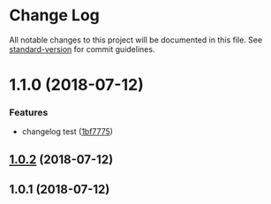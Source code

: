 # Change Log

All notable changes to this project will be documented in this file. See [standard-version](https://github.com/conventional-changelog/standard-version) for commit guidelines.

<a name="1.1.0"></a>
# 1.1.0 (2018-07-12)


### Features

* changelog test ([1bf7775](https://github.com/mytac/resume-kit/commit/1bf7775))



<a name="1.0.2"></a>
## [1.0.2](https://github.com/mytac/resume-kit/compare/v1.0.1...v1.0.2) (2018-07-12)



<a name="1.0.1"></a>
## 1.0.1 (2018-07-12)
